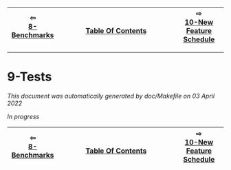 
| ⇦ <br />[8-Benchmarks](benchmarks.md)  | <br />[Table Of Contents](../README.md)<br /> <img width=1000/> | ⇨ <br />[10-New Feature Schedule](feature-schedule.md)   |
| ----------- | ----------- | ----------- |


-------------------------

# 9-Tests

_This document was automatically generated by doc/Makefile on 03 April 2022_

*In progress*





| ⇦ <br />[8-Benchmarks](benchmarks.md)  | <br />[Table Of Contents](../README.md)<br /> <img width=1000/> | ⇨ <br />[10-New Feature Schedule](feature-schedule.md)   |
| ----------- | ----------- | ----------- |
